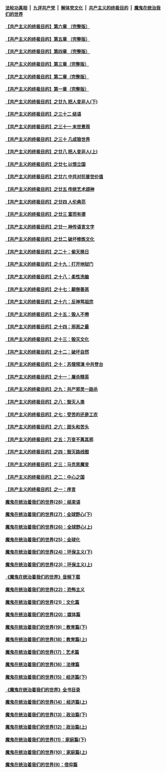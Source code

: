 ####  [法轮功真相](../../../../basic/blob/master/README.md?t=07080202) &nbsp;|&nbsp; [九评共产党](../../../../9ping.md/blob/master/README.md?t=07080202) &nbsp;|&nbsp; [解体党文化](../../../../jtdwh.md/blob/master/README.md?t=07080202)  &nbsp;|&nbsp; [共产主义的终极目的](../../../../gczydzjmd.md/blob/master/README.md?t=07080202) &nbsp;|&nbsp; [魔鬼在统治我们的世界](../../../../mgztzwmdsj.md/blob/master/README.md?t=07080202) 

#### [【共产主义的终极目的】第六章 （完整版）](../pages/nsc422/n11428913.md?t=07080202) 

#### [【共产主义的终极目的】第五章 （完整版）](../pages/nsc422/n11428912.md?t=07080202) 

#### [【共产主义的终极目的】第四章 （完整版）](../pages/nsc422/n11428907.md?t=07080202) 

#### [【共产主义的终极目的】第三章（完整版）](../pages/nsc422/n11428848.md?t=07080202) 

#### [【共产主义的终极目的】第二章（完整版）](../pages/nsc422/n11428831.md?t=07080202) 

#### [【共产主义的终极目的】第一章（完整版）](../pages/nsc422/n11417651.md?t=07080202) 

#### [【共产主义的终极目的】之廿九 把人变非人(下)](../pages/nsc422/n11344140.md?t=07080202) 

#### [【共产主义的终极目的】之三十二 结语](../pages/nsc422/n11360535.md?t=07080202) 

#### [【共产主义的终极目的】之三十一 末世景观](../pages/nsc422/n11351129.md?t=07080202) 

#### [【共产主义的终极目的】之三十 几成狼世界](../pages/nsc422/n11348280.md?t=07080202) 

#### [【共产主义的终极目的】之廿八 把人变非人(上)](../pages/nsc422/n11340492.md?t=07080202) 

#### [【共产主义的终极目的】之廿七 以恨立国](../pages/nsc422/n11336944.md?t=07080202) 

#### [【共产主义的终极目的】之廿六 中共对抗普世价值](../pages/nsc422/n11324785.md?t=07080202) 

#### [【共产主义的终极目的】之廿五 传统艺术颂神](../pages/nsc422/n11296396.md?t=07080202) 

#### [【共产主义的终极目的】之廿四 人伦典范](../pages/nsc422/n11296397.md?t=07080202) 

#### [【共产主义的终极目的】之廿三 富而有德](../pages/nsc422/n11283598.md?t=07080202) 

#### [【共产主义的终极目的】之廿一 神传语言文字](../pages/nsc422/n11263265.md?t=07080202) 

#### [【共产主义的终极目的】之廿二 破坏修炼文化](../pages/nsc422/n11245728.md?t=07080202) 

#### [【共产主义的终极目的】之二十：偷天换日](../pages/nsc422/n11238846.md?t=07080202) 

#### [【共产主义的终极目的】之十九：打开地狱门](../pages/nsc422/n11206376.md?t=07080202) 

#### [【共产主义的终极目的】之十八：柔性洗脑](../pages/nsc422/n11199994.md?t=07080202) 

#### [【共产主义的终极目的】之十七：颠倒善恶](../pages/nsc422/n11179782.md?t=07080202) 

#### [【共产主义的终极目的】之十六：反神骂祖宗](../pages/nsc422/n11166798.md?t=07080202) 

#### [【共产主义的终极目的】之十五：毁人不倦](../pages/nsc422/n11166792.md?t=07080202) 

#### [【共产主义的终极目的】之十四：邪恶之最](../pages/nsc422/n11150249.md?t=07080202) 

#### [【共产主义的终极目的】之十三：毁灭文化](../pages/nsc422/n11135227.md?t=07080202) 

#### [【共产主义的终极目的】之十二：破坏自然](../pages/nsc422/n11135214.md?t=07080202) 

#### [【共产主义的终极目的】之十：苏俄预演 中共登台](../pages/nsc422/n11118424.md?t=07080202) 

#### [【共产主义的终极目的】之十一：屠杀精英](../pages/nsc422/n11118442.md?t=07080202) 

#### [【共产主义的终极目的】之九：共产邪灵一路杀](../pages/nsc422/n11114139.md?t=07080202) 

#### [【共产主义的终极目的】之八：毁灭人类](../pages/nsc422/n11108503.md?t=07080202) 

#### [【共产主义的终极目的】之七：受苦的还是工农](../pages/nsc422/n11101809.md?t=07080202) 

#### [【共产主义的终极目的】之六：甜头和苦头](../pages/nsc422/n11096971.md?t=07080202) 

#### [【共产主义的终极目的】之五：万变不离其邪](../pages/nsc422/n11091285.md?t=07080202) 

#### [【共产主义的终极目的】之四：毁灭路线图](../pages/nsc422/n11086284.md?t=07080202) 

#### [【共产主义的终极目的】之三：马克思魔变](../pages/nsc422/n11061941.md?t=07080202) 

#### [【共产主义的终极目的】之二：中心之国](../pages/nsc422/n11047728.md?t=07080202) 

#### [【共产主义的终极目的】之一：序言](../pages/nsc422/n11086077.md?t=07080202) 

#### [魔鬼在统治着我们的世界(28)：结束语](../pages/nsc422/n10936246.md?t=07080202) 

#### [魔鬼在统治着我们的世界(27)：全球野心(下)](../pages/nsc422/n10928319.md?t=07080202) 

#### [魔鬼在统治着我们的世界(26)：全球野心(上)](../pages/nsc422/n10900318.md?t=07080202) 

#### [魔鬼在统治着我们的世界(25)：全球化](../pages/nsc422/n10788205.md?t=07080202) 

#### [魔鬼在统治着我们的世界(24)：环保主义(下)](../pages/nsc422/n10695307.md?t=07080202) 

#### [魔鬼在统治着我们的世界(23)：环保主义(上)](../pages/nsc422/n10688613.md?t=07080202) 

#### [《魔鬼在统治着我们的世界》音频下载](../pages/nsc422/n10635553.md?t=07080202) 

#### [魔鬼在统治着我们的世界(22)：恐怖主义](../pages/nsc422/n10614727.md?t=07080202) 

#### [魔鬼在统治着我们的世界(21)：文化篇](../pages/nsc422/n10597706.md?t=07080202) 

#### [魔鬼在统治着我们的世界(20)：媒体篇](../pages/nsc422/n10586579.md?t=07080202) 

#### [魔鬼在统治着我们的世界(19)：教育篇(下)](../pages/nsc422/n10564808.md?t=07080202) 

#### [魔鬼在统治着我们的世界(18)：教育篇(上)](../pages/nsc422/n10526970.md?t=07080202) 

#### [魔鬼在统治着我们的世界(17)：艺术篇](../pages/nsc422/n10499093.md?t=07080202) 

#### [魔鬼在统治着我们的世界(16)：法律篇](../pages/nsc422/n10485969.md?t=07080202) 

#### [魔鬼在统治着我们的世界(15)：经济篇(下)](../pages/nsc422/n10469975.md?t=07080202) 

#### [《魔鬼在统治着我们的世界》全书目录](../pages/nsc422/n10464261.md?t=07080202) 

#### [魔鬼在统治着我们的世界(14)：经济篇(上)](../pages/nsc422/n10457370.md?t=07080202) 

#### [魔鬼在统治着我们的世界(13)：政治篇(下)](../pages/nsc422/n10448270.md?t=07080202) 

#### [魔鬼在统治着我们的世界(12)：政治篇(上)](../pages/nsc422/n10444576.md?t=07080202) 

#### [魔鬼在统治着我们的世界(11)：家庭篇(下)](../pages/nsc422/n10440961.md?t=07080202) 

#### [魔鬼在统治着我们的世界(10)：家庭篇(上)](../pages/nsc422/n10435448.md?t=07080202) 

#### [魔鬼在统治着我们的世界(9)：信仰篇](../pages/nsc422/n10432159.md?t=07080202) 

